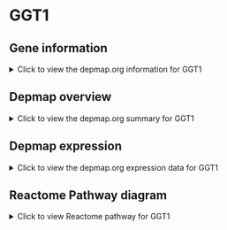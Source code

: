 <h1>GGT1</h1>

<h2>Gene information</h2>
<details>
  <summary>Click to view the depmap.org information for GGT1</summary>
  <iframe src="https://depmap.org/portal/gene/GGT1?tab=about" style="border:none;width:100%;height:800px"></iframe>
</details>

<h2>Depmap overview</h2>
<details>
  <summary>Click to view the depmap.org summary for GGT1</summary>
  <iframe src="https://depmap.org/portal/gene/GGT1?tab=overview" style="border:none;width:100%;height:800px"></iframe>
</details>

<h2>Depmap expression</h2>
<details>
  <summary>Click to view the depmap.org expression data for GGT1</summary>
  <iframe src="https://depmap.org/portal/gene/GGT1?tab=characterization" style="border:none;width:100%;height:800px"></iframe>
</details>



<h2>Reactome Pathway diagram</h2>
<details>
  <summary>Click to view Reactome pathway for GGT1</summary>
  <p>Defective GGT1 causes Glutathionuria (GLUTH)</p>
  <iframe src="https://reactome.org/PathwayBrowser/#/R-HSA-9035968" style="border:none;width:100%;height:800px"></iframe>
</details>



